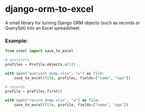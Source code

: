 # django-orm-to-excel

A small library for turning Django ORM objects (such as records or QuerySet) into an Excel spreadsheet.

### Example:

```python
from ormxl import save_to_excel

# querysets
profiles = Profile.objects.all()

with open("queryset_dump.xlsx", "w") as file:
    save_to_excel(file, profiles, fields=["name", "age"])

# records
profile = profiles.first()

with open("record_dump.xlsx", "w") as file:
    save_to_excel(file, profile, fields=["name", "age"])
```
